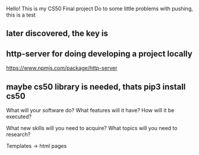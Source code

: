 Hello! This is my CS50 Final project 
Do to some little problems with pushing, this is a test


## later discovered, the key is <git push origin main>


## http-server for doing developing a project locally
  https://www.npmjs.com/package/http-server

## maybe cs50 library is needed, thats pip3 install cs50


What will your software do? What features will it have? How will it be executed?


What new skills will you need to acquire? What topics will you need to research?


Templates -> html pages